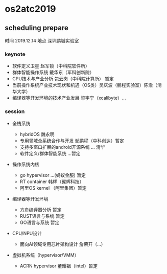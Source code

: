 # os2atc2019

## scheduling prepare
时间 2019.12.14
地点 深圳鹏城实验室
 
### keynote
 - 软件定义卫星 赵军锁（中科院软件所） 
 - 群体智能操作系统 戴华东（军科创新院）
 - CPU技术与产业分析 包云岗（中科院计算所） 暂定 
 - 当前操作系统产业技术现状和机遇（OS类）吴庆波（鹏程实验室）陈渝（清华大学） 
 - 编译器等开发环境的技术产业发展 梁宇宁（xcalibyte）...

### session
 - 全栈系统
   - hybridOS 魏永明
   - 专用领域全系统合作与开发  邹鹏程（中科创达）暂定
   - 支持多窗口扩展的android开源系统 ... 清华
   - 软件定义/群体智能系统 ...暂定
- 操作系统内核
   - go hypervisor ...(蚂蚁金服)  暂定
   - RT container 韩辉（翼辉科技）
   - 阿里OS kernel （阿里集团）暂定
   
 - 编译器等开发环境
   - 方舟编译器分析  暂定
   - RUST语言与系统  暂定
   - GO语言与系统  暂定
 

 - CPU/NPU设计
   - 面向AI领域专用芯片架构设计 詹荣开（...）
 
 - 虚拟机系统（hypervisor/VMM）
   - ACRN hypervisor  董耀祖（intel）暂定

